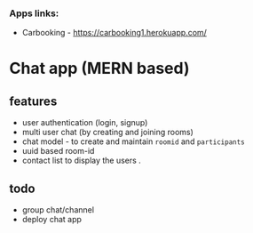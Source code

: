 ### Apps links:
* Carbooking - https://carbooking1.herokuapp.com/

# Chat app (MERN based)
## features
* user authentication (login, signup)
* multi user chat (by creating and joining rooms)
* chat model - to create and maintain `roomid` and `participants` 
* uuid based room-id
* contact list to display the users .

## todo
* group chat/channel
* deploy chat app
